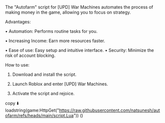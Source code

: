 The "Autofarm" script for [UPD] War Machines automates the process of making money in the game, allowing you to focus on strategy. 

Advantages:

• Automation: Performs routine tasks for you.

• Increasing Income: Earn more resources faster.

• Ease of use: Easy setup and intuitive interface.
• Security: Minimize the risk of account blocking.

How to use:

1. Download and install the script.

2. Launch Roblox and enter [UPD] War Machines.

3. Activate the script and rejoice.

copy ⬇️
loadstring(game:HttpGet("https://raw.githubusercontent.com/natsunesh/autofarm/refs/heads/main/script.Lua")) ()
